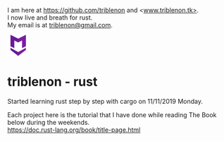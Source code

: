 I am here at <https://github.com/triblenon> and <www.triblenon.tk>.            
I now live and breath for rust.       
My email is at <triblenon@gmail.com>.        


![triblenon-image](https://github.com/adam-p/markdown-here/raw/master/src/common/images/icon48.png "Logo Title Text 1")        
         

# triblenon - rust      

Started learning rust step by step with cargo on 11/11/2019 Monday.   
         
Each project here is the tutorial that I have done while reading The Book below during the weekends.      
<https://doc.rust-lang.org/book/title-page.html>
